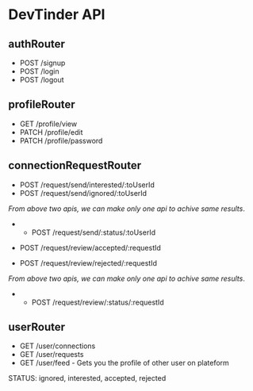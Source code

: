 # DevTinder API

## authRouter
- POST /signup
- POST /login
- POST /logout

## profileRouter
- GET /profile/view
- PATCH /profile/edit
- PATCH /profile/password

## connectionRequestRouter
- POST /request/send/interested/:toUserId
- POST /request/send/ignored/:toUserId

_From above two apis, we can make only one api to achive same results_.
- - POST /request/send/:status/:toUserId

- POST /request/review/accepted/:requestId
- POST /request/review/rejected/:requestId

_From above two apis, we can make only one api to achive same results_.
- - POST /request/review/:status/:requestId

## userRouter
- GET /user/connections
- GET /user/requests
- GET /user/feed  - Gets you the profile of other user on plateform

STATUS: ignored, interested, accepted, rejected